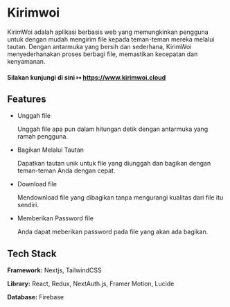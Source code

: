 # Kirimwoi

KirimWoi adalah aplikasi berbasis web yang memungkinkan pengguna untuk dengan mudah mengirim file kepada teman-teman mereka melalui tautan. Dengan antarmuka yang bersih dan sederhana, KirimWoi menyederhanakan proses berbagi file, memastikan kecepatan dan kenyamanan.

#### Silakan kunjungi di sini ↦ https://www.kirimwoi.cloud

## Features

- Unggah file

  Unggah file apa pun dalam hitungan detik dengan antarmuka yang ramah pengguna.

- Bagikan Melalui Tautan

  Dapatkan tautan unik untuk file yang diunggah dan bagikan dengan teman-teman Anda dengan cepat.

- Download file

  Mendownload file yang dibagikan tanpa mengurangi kualitas dari file itu sendiri.

- Memberikan Password file

  Anda dapat meberikan password pada file yang akan ada bagikan.

## Tech Stack

**Framework:** Nextjs, TailwindCSS

**Library:** React, Redux, NextAuth.js, Framer Motion, Lucide

**Database:** Firebase
